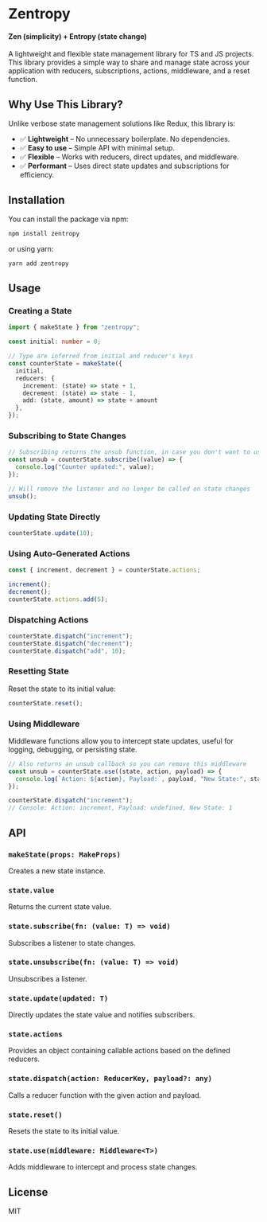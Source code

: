 # Zentropy
#### Zen (simplicity) + Entropy (state change)

A lightweight and flexible state management library for TS and JS projects. This library provides a simple way to share and manage state across your application with reducers, subscriptions, actions, middleware, and a reset function.

## Why Use This Library?

Unlike verbose state management solutions like Redux, this library is:

- ✅ **Lightweight** – No unnecessary boilerplate. No dependencies.
- ✅ **Easy to use** – Simple API with minimal setup.
- ✅ **Flexible** – Works with reducers, direct updates, and middleware.
- ✅ **Performant** – Uses direct state updates and subscriptions for efficiency.

## Installation

You can install the package via npm:

```sh
npm install zentropy
```

or using yarn:

```sh
yarn add zentropy
```

## Usage

### Creating a State

```typescript
import { makeState } from "zentropy";

const initial: number = 0;

// Type are inferred from initial and reducer's keys
const counterState = makeState({
  initial,
  reducers: {
    increment: (state) => state + 1,
    decrement: (state) => state - 1,
    add: (state, amount) => state + amount
  },
});
```

### Subscribing to State Changes

```typescript
// Subscribing returns the unsub function, in case you don't want to use the state.unsubscribe() method
const unsub = counterState.subscribe((value) => {
  console.log("Counter updated:", value);
});

// Will remove the listener and no longer be called on state changes
unsub();
```

### Updating State Directly

```typescript
counterState.update(10);
```

### Using Auto-Generated Actions

```typescript
const { increment, decrement } = counterState.actions;

increment();
decrement();
counterState.actions.add(5);
```

### Dispatching Actions

```typescript
counterState.dispatch("increment");
counterState.dispatch("decrement");
counterState.dispatch("add", 10);
```

### Resetting State

Reset the state to its initial value:

```typescript
counterState.reset();
```

### Using Middleware

Middleware functions allow you to intercept state updates, useful for logging, debugging, or persisting state.

```typescript
// Also returns an unsub callback so you can remove this middleware
const unsub = counterState.use((state, action, payload) => {
  console.log(`Action: ${action}, Payload:`, payload, "New State:", state);
});

counterState.dispatch("increment");
// Console: Action: increment, Payload: undefined, New State: 1
```

## API

### `makeState(props: MakeProps)`
Creates a new state instance.

### `state.value`
Returns the current state value.

### `state.subscribe(fn: (value: T) => void)`
Subscribes a listener to state changes.

### `state.unsubscribe(fn: (value: T) => void)`
Unsubscribes a listener.

### `state.update(updated: T)`
Directly updates the state value and notifies subscribers.

### `state.actions`
Provides an object containing callable actions based on the defined reducers.

### `state.dispatch(action: ReducerKey, payload?: any)`
Calls a reducer function with the given action and payload.

### `state.reset()`
Resets the state to its initial value.

### `state.use(middleware: Middleware<T>)`
Adds middleware to intercept and process state changes.

## License
MIT

